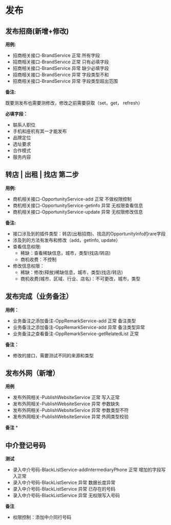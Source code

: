 # 发布

## 发布招商(新增+修改)
**用例:**

* 招商相关接口-BrandService 正常 所有字段
* 招商相关接口-BrandService 正常 只有必填字段
* 招商相关接口-BrandService 异常 缺少必填字段
* 招商相关接口-BrandService 异常 字段类型不和
* 招商相关接口-BrandService 异常 字段类型超出范围

**备注:**

既要测发布也需要测修改，修改之前需要获取（set，get， refresh）

**必填字段：**

* 联系人职位
* 手机和座机有其一才能发布
* 品牌定位
* 选址要求
* 合作模式
* 服务内容


## 转店 | 出租 | 找店 第二步
**用例:**

* 商机相关接口-OpportunityService-add 正常 不做权限控制
* 商机相关接口-OpportunityService-getinfo 异常 无权限查看信息
* 商机相关接口-OpportunityService-update 异常 无权限修改信息


**备注:**

* 接口涉及到的插件类型：转店(出租招商)、找店的OpportunityInfo的rare字段
* 涉及到的方法有发布和修改（add，getInfo, update）
* 查看信息权限:
	* 稀缺：查看稀缺信息，城市，类型(找店/转店)
	* 商机收费：不控制
* 修改信息权限：
	* 稀缺：修改(释放)稀缺信息，城市，类型(找店/转店)
	* 商机收费(城市、区域、行业、店名)：不可更改，城市，类型

## 发布完成（业务备注）
**用例：**

* 业务备注之添加备注-OppRemarkService-add 正常 备注类型
* 业务备注之添加备注-OppRemarkService-add 异常 备注类型异常
* 业务备注之查看备注-OppRemarkService-getRelatedList 正常

**备注：**

* 修改的接口，需要测试不同的来源和类型

## 发布外网（新增）
**用例**

* 发布外网相关-PublishWebsiteService 正常 写入正常
* 发布外网相关-PublishWebsiteService 异常 参数缺失
* 发布外网相关-PublishWebsiteService 异常 参数类型不符
* 发布外网相关-PublishWebsiteService 异常 外网类型校验


**备注**
* 


## 中介登记号码

**测试**

* 录入中介号码-BlackListService-addIntermediaryPhone 正常 增加的字段写入正常
* 录入中介号码-BlackListService 异常 数据长度异常
* 录入中介号码-BlackListService 异常 已存在的号码
* 录入中介号码-BlackListService 异常 无权限写入号码

**备注**

* 权限控制：添加中介同行号码